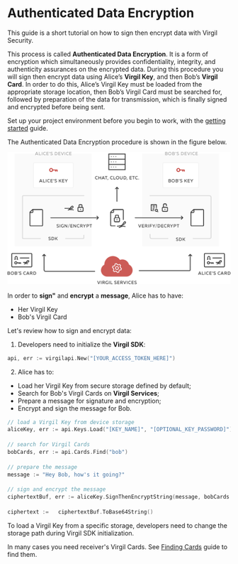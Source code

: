 # Authenticated Data Encryption

This guide is a short tutorial on how to sign then encrypt data with Virgil Security.

This process is called **Authenticated Data Encryption**. It is a form of encryption which simultaneously provides confidentiality, integrity, and authenticity assurances on the encrypted data. During this procedure you will sign then encrypt data using Alice’s **Virgil Key**, and then Bob’s **Virgil Card**. In order to do this, Alice’s Virgil Key must be loaded from the appropriate storage location, then Bob’s Virgil Card must be searched for, followed by preparation of the data for transmission, which is finally signed and encrypted before being sent.



Set up your project environment before you begin to work, with the [getting started](/documentation/guides/configuration/client-configuration.md) guide.

The Authenticated Data Encryption procedure is shown in the figure below.

![Authenticated Data Encryption](/documentation/img/Guides_introduction.png "Authenticated Data Encryption")

In order to **sign"** and **encrypt** a **message**, Alice has to have:
 - Her Virgil Key
 - Bob's Virgil Card

Let's review how to sign and encrypt data:

1. Developers need to initialize the **Virgil SDK**:

```go
api, err := virgilapi.New("[YOUR_ACCESS_TOKEN_HERE]")
```


2. Alice has to:

  - Load her Virgil Key from secure storage defined by default;
  - Search for Bob's Virgil Cards on **Virgil Services**;
  - Prepare a message for signature and encryption;
  - Encrypt and sign the message for Bob.

  ```go
  // load a Virgil Key from device storage
  aliceKey, err := api.Keys.Load("[KEY_NAME]", "[OPTIONAL_KEY_PASSWORD]")

  // search for Virgil Cards
  bobCards, err := api.Cards.Find("bob")

  // prepare the message
  message := "Hey Bob, how's it going?"

  // sign and encrypt the message
  ciphertextBuf, err := aliceKey.SignThenEncryptString(message, bobCards...)

  ciphertext :=   ciphertextBuf.ToBase64String()
  ```

To load a Virgil Key from a specific storage, developers need to change the storage path during Virgil SDK initialization.

In many cases you need receiver's Virgil Cards. See [Finding Cards](/documentation/guides/virgil-card/finding-card.md) guide to find them.
